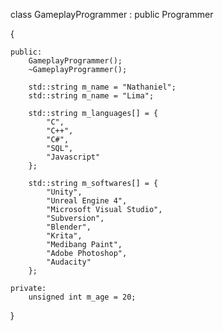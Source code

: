 class GameplayProgrammer : public Programmer

{

	public:
		GameplayProgrammer();
		~GameplayProgrammer();
	
		std::string m_name = "Nathaniel";
		std::string m_name = "Lima";
		
		std::string m_languages[] = {
			"C",
			"C++",
			"C#",
			"SQL",
			"Javascript"
		};
		
		std::string m_softwares[] = {
			"Unity",
			"Unreal Engine 4",
			"Microsoft Visual Studio",
			"Subversion",
			"Blender",
			"Krita",
			"Medibang Paint",
			"Adobe Photoshop",
			"Audacity"
		};
		
	private:
		unsigned int m_age = 20;
}

<!---
NathanielLima/NathanielLima is a ✨ special ✨ repository because its `README.md` (this file) appears on your GitHub profile.
You can click the Preview link to take a look at your changes.
--->
